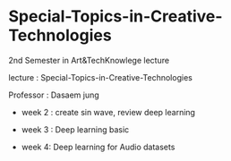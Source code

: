 # Special-Topics-in-Creative-Technologies

2nd Semester in Art&TechKnowlege lecture

lecture : Special-Topics-in-Creative-Technologies

Professor : Dasaem jung
- week 2 : create sin wave, review deep learning 

- week 3 : Deep learning basic

- week 4: Deep learning for Audio datasets

